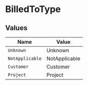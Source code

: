 # BilledToType


## Values

| Name            | Value           |
| --------------- | --------------- |
| `Unknown`       | Unknown         |
| `NotApplicable` | NotApplicable   |
| `Customer`      | Customer        |
| `Project`       | Project         |